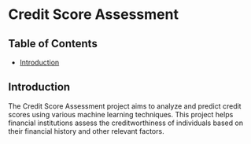 # Credit Score Assessment

## Table of Contents
- [Introduction](#introduction)

## Introduction
The Credit Score Assessment project aims to analyze and predict credit scores using various machine learning techniques. This project helps financial institutions assess the creditworthiness of individuals based on their financial history and other relevant factors.
